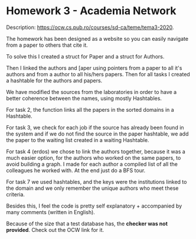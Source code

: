 # Homework 3 - Academia Network

Description: <https://ocw.cs.pub.ro/courses/sd-ca/teme/tema3-2020>.

The homework has been designed as a website so you can easily navigate from a
paper to others that cite it.

To solve this I created a struct for Paper and a struct for Authors.

Then I linked the authors and [aper using pointers from a paper to all it's
authors and from a author to all his/hers papers. Then for all tasks I created a
hashtable for the authors and papers.

We have modified the sources from the laboratories in order to have a better
coherence between the names, using mostly Hashtables.

For task 2, the function links all the papers in the sorted domains in a
Hashtable.

For task 3, we check for each job if the source has already been found in the
system and if we do not find the source in the paper hashtable, we add the paper
to the waiting list created in a waiting Hashtable.

For task 4 (erdos) we chose to link the authors together, because it was a much
easier option, for the authors who worked on the same papers, to avoid building
a graph. I made for each author a compiled list of all the colleagues he worked
with. At the end just do a BFS tour.

For task 7 we used hashtables, and the keys were the institutions linked to the
domain and we only remember the unique authors who meet these criteria.

Besides this, I feel the code is pretty self explanatory + accompanied by many
comments (written in English).

Because of the size that a test database has, the **checker was not provided**.
Check out the OCW link for it.